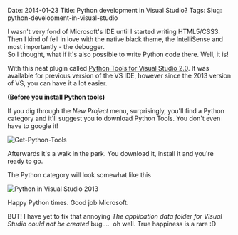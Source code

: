 Date: 2014-01-23
Title: Python development in Visual Studio?
Tags:
Slug: python-development-in-visual-studio


<p>I wasn't very fond of Microsoft's IDE until I started writing
HTML5/CSS3. Then I kind of fell in love with the native black theme, the
IntelliSense and most importantly - the debugger.<br />
So I thought, what if it's also possible to write Python code there.
Well, it is!</p>
<p>With this neat plugin called <a href="http://pytools.codeplex.com/">Python Tools for Visual Studio
2.0</a>. It was available for previous
version of the VS IDE, however since the 2013 version of VS, you can
have it a lot easier.</p>
<p><strong>(Before you install Python tools)</strong></p>
<p>If you dig through the <em>New Project</em> menu, surprisingly, you'll find a
Python category and it'll suggest you to download Python Tools. You
don't even have to google it!</p>
<p><img alt="Get-Python-Tools" src="http://i.imgur.com/gzHMmAk.png" /></p>
<p>Afterwards it's a walk in the park. You download it, install it and
you're ready to go.</p>
<p>The Python category will look somewhat like this</p>
<p><img alt="Python in Visual Studio
2013" src="http://www.hanselman.com/blog/content/binary/Windows-Live-Writer/One-of-Microsofts-Best-Kept-Secrets---Py_14ADE/image_3.png" /></p>
<p>Happy Python times. Good job Microsoft.</p>
<p>BUT! I have yet to fix that annoying <em>The application data folder for
Visual Studio could not be created </em>bug....  oh well. True happiness is
a rare :D</p>
